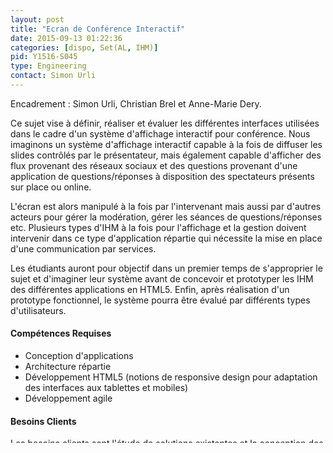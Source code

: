 ```yaml
---
layout: post
title: "Ecran de Conférence Interactif"
date: 2015-09-13 01:22:36
categories: [dispo, Set(AL, IHM)]
pid: Y1516-S045
type: Engineering
contact: Simon Urli
---
```

       
Encadrement : Simon Urli, Christian Brel et Anne-Marie Dery.

Ce sujet vise à définir, réaliser et évaluer les différentes interfaces utilisées dans le cadre d'un système d'affichage interactif pour conférence.
Nous imaginons un système d'affichage interactif capable à la fois de diffuser les slides contrôlés par le présentateur, mais également capable d'afficher des flux provenant des réseaux sociaux et des questions provenant d'une application de questions/réponses à disposition des spectateurs présents sur place ou online.

L'écran est alors manipulé à la fois par l'intervenant mais aussi par d'autres acteurs pour gérer la modération, gérer les séances de questions/réponses etc.
Plusieurs types d'IHM à la fois pour l'affichage et la gestion doivent intervenir dans ce type d'application répartie qui nécessite la mise en place d'une communication par services.

Les étudiants auront pour objectif dans un premier temps de s'approprier le sujet et d'imaginer leur système avant de concevoir et prototyper les IHM des différentes applications en HTML5.
Enfin, après réalisation d'un prototype fonctionnel, le système pourra être évalué par différents types d'utilisateurs.

#### Compétences Requises
- Conception d'applications
- Architecture répartie
- Développement HTML5 (notions de responsive design pour adaptation des interfaces aux tablettes et mobiles)
- Développement agile


#### Besoins Clients
Les besoins clients sont l'étude de solutions existantes et la conception des interfaces graphiques et des interactions entre les différents dispositifs et les différentes personnes présentes en conférence dans le but de dynamiser les présentations en conférence en impliquant l'utilisateur par sa participation.

#### Résultats Attendus
- Etude de solutions existantes, équivalentes ou proches
- Conception des IHM et prototypes fonctionnels de celles-ci
- Premières évaluation des prototypes réalisés avec pistes d'amélioration
     

#### Informations Administratives
  * Contact : Simon Urli <urli@i3s.unice.fr>
  * Identifiant sujet : `Y1516-S045`
  * Type : Engineering
  * Parcours Recommandés : Set(AL, IHM)
     
